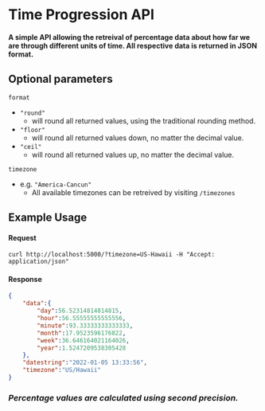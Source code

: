 # Time Progression API
#### A simple API allowing the retreival of percentage data about how far we are through different units of time. All respective data is returned in JSON format.

## Optional parameters

`format`
- `"round"`
    - will round all returned values, using the traditional rounding method.
- `"floor"`
    - will round all returned values down, no matter the decimal value.
- `"ceil"`
    - will round all returned values up, no matter the decimal value.

 `timezone`
- e.g. `"America-Cancun"`
    - All available timezones can be retreived by visiting `/timezones`


## Example Usage

#### Request
```console
curl http://localhost:5000/?timezone=US-Hawaii -H "Accept: application/json"
```

#### Response
```json
{
    "data":{
        "day":56.52314814814815,
        "hour":56.55555555555556,
        "minute":93.33333333333333,
        "month":17.9523596176822,
        "week":36.646164021164026,
        "year":1.5247209538305428
    },
    "datestring":"2022-01-05 13:33:56",
    "timezone":"US/Hawaii"
}
```
### *Percentage values are calculated using second precision.*

